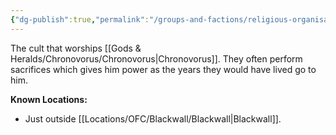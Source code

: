 ```yaml
---
{"dg-publish":true,"permalink":"/groups-and-factions/religious-organisations/the-black-cult/","tags":["Groups"],"updated":"2024-12-31T21:58:53.920+00:00"}
---
```


The cult that worships [[Gods & Heralds/Chronovorus/Chronovorus\|Chronovorus]]. They often perform sacrifices which gives him power as the years they would have lived go to him.

**Known Locations:**
- Just outside [[Locations/OFC/Blackwall/Blackwall\|Blackwall]].